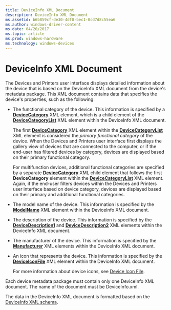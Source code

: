 ```yaml
---
title: DeviceInfo XML Document
description: DeviceInfo XML Document
ms.assetid: b6b859cf-de30-4df0-bec1-0cd7d8c55ea6
ms.author: windows-driver-content
ms.date: 04/20/2017
ms.topic: article
ms.prod: windows-hardware
ms.technology: windows-devices
---
```


# DeviceInfo XML Document


The Devices and Printers user interface displays detailed information about the device that is based on the DeviceInfo XML document from the device's metadata package. This XML document contains data that specifies the device's properties, such as the following:

-   The functional category of the device. This information is specified by a [**DeviceCategory**](https://msdn.microsoft.com/library/windows/hardware/ff541101) XML element, which is a child element of the [**DeviceCategoryList**](https://msdn.microsoft.com/library/windows/hardware/ff541102) XML element within the DeviceInfo XML document.

    The first [**DeviceCategory**](https://msdn.microsoft.com/library/windows/hardware/ff541101) XML element within the [**DeviceCategoryList**](https://msdn.microsoft.com/library/windows/hardware/ff541102) XML element is considered the *primary functional category* of the device. When the Devices and Printers user interface first displays the gallery view of devices that are connected to the computer, or if the end-user has filtered devices by category, devices are displayed based on their primary functional category.

    For multifunction devices, additional functional categories are specified by a separate [**DeviceCategory**](https://msdn.microsoft.com/library/windows/hardware/ff541101) XML child element that follows the first **DeviceCategory** element within the [**DeviceCategoryList**](https://msdn.microsoft.com/library/windows/hardware/ff541102) XML element. Again, if the end-user filters devices within the Devices and Printers user interface based on device category, devices are displayed based on their primary and additional functional categories.

-   The model name of the device. This information is specified by the [**ModelName**](https://msdn.microsoft.com/library/windows/hardware/ff549311) XML element within the DeviceInfo XML document.

-   The description of the device. This information is specified by the [**DeviceDescription1**](https://msdn.microsoft.com/library/windows/hardware/ff541105) and [**DeviceDescription2**](https://msdn.microsoft.com/library/windows/hardware/ff541108) XML elements within the DeviceInfo XML document.

-   The manufacturer of the device. This information is specified by the [**Manufacturer**](https://msdn.microsoft.com/library/windows/hardware/ff548710) XML elements within the DeviceInfo XML document.

-   An icon that represents the device. This information is specified by the [**DeviceIconFile**](https://msdn.microsoft.com/library/windows/hardware/ff541123) XML element within the DeviceInfo XML document.

    For more information about device icons, see [Device Icon File](device-icon-file.md).

Each device metadata package must contain only one DeviceInfo XML document. The name of the document must be DeviceInfo.xml.

The data in the DeviceInfo XML document is formatted based on the [DeviceInfo XML schema](https://msdn.microsoft.com/library/windows/hardware/ff541135).

 

 





